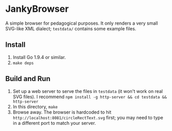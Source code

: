 # JankyBrowser

A simple browser for pedagogical purposes. It only renders a very small SVG-like
XML dialect; `testdata/` contains some example files.

## Install

1. Install Go 1.9.4 or similar.
2. `make deps`

## Build and Run

1. Set up a web server to serve the files in `testdata` (it won't work on
   real SVG files). I recommend
   `npm install -g http-server && cd testdata && http-server`
2. In this directory, `make`
3. Browse away. The browser is hardcoded to hit
   `http://localhost:8081/circleRectText.svg` first; you may need to type in
   a different port to match your server.
